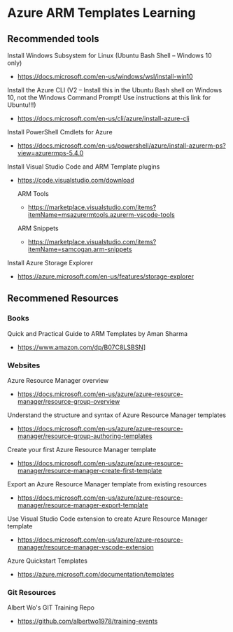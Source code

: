 # Azure ARM Templates Learning

## Recommended tools
 
Install Windows Subsystem for Linux (Ubuntu Bash Shell – Windows 10 only) 

* https://docs.microsoft.com/en-us/windows/wsl/install-win10

Install the Azure CLI (V2 – Install this in the Ubuntu Bash shell on Windows 10, not the Windows Command Prompt!  Use instructions at this link for Ubuntu!!!)

* https://docs.microsoft.com/en-us/cli/azure/install-azure-cli

Install PowerShell Cmdlets for Azure

* https://docs.microsoft.com/en-us/powershell/azure/install-azurerm-ps?view=azurermps-5.4.0

Install Visual Studio Code and ARM Template plugins

* https://code.visualstudio.com/download

	ARM Tools
	
	* https://marketplace.visualstudio.com/items?itemName=msazurermtools.azurerm-vscode-tools
	
	ARM Snippets
	
	*  https://marketplace.visualstudio.com/items?itemName=samcogan.arm-snippets

Install Azure Storage Explorer

* https://azure.microsoft.com/en-us/features/storage-explorer

## Recommened Resources

### Books
Quick and Practical Guide to ARM Templates by Aman Sharma
 
* https://www.amazon.com/dp/B07C8LSBSN]

### Websites
Azure Resource Manager overview  

* https://docs.microsoft.com/en-us/azure/azure-resource-manager/resource-group-overview

Understand the structure and syntax of Azure Resource Manager templates

* https://docs.microsoft.com/en-us/azure/azure-resource-manager/resource-group-authoring-templates

Create your first Azure Resource Manager template 

* https://docs.microsoft.com/en-us/azure/azure-resource-manager/resource-manager-create-first-template

Export an Azure Resource Manager template from existing resources 

* https://docs.microsoft.com/en-us/azure/azure-resource-manager/resource-manager-export-template

Use Visual Studio Code extension to create Azure Resource Manager template 

* https://docs.microsoft.com/en-us/azure/azure-resource-manager/resource-manager-vscode-extension

Azure Quickstart Templates 

* https://azure.microsoft.com/documentation/templates

### Git Resources
Albert Wo's GIT Training Repo

* https://github.com/albertwo1978/training-events
